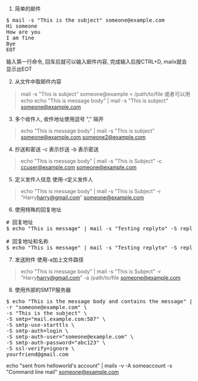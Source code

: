 1. 简单的邮件
<pre>
$ mail -s "This is the subject" someone@example.com
Hi someone
How are you
I am fine
Bye
EOT
</pre>
输入第一行命令, 回车后就可以输入邮件内容, 完成输入后按CTRL+D, mailx就会显示出EOT

2. 从文件中取邮件内容
> mail -s "This is subject" someone@example < /path/to/file
或者可以用echo
> echo "This is message body" | mail -s "This is subject" someone@example.com

3. 多个收件人, 收件地址使用逗号 "," 隔开
> echo "This is message body" | mail -s "This is subject" someone@example.com,someone2@example.com

4. 抄送和密送
-c 表示抄送  -b 表示密送
> echo "This is message body" | mail -s "This is Subject" -c ccuser@example.com someone@example.com

5. 定义发件人信息
使用-r定义发件人
> echo "This is message body" | mail -s "This is Subject" -r "Harry<harry@gmail.com>" someone@example.com

6. 使用特殊的回复地址
<pre>
# 回复地址
$ echo "This is message" | mail -s "Testing replyto" -S replyto="mark@gmail.com" someone@example.com

# 回复地址和名称
$ echo "This is message" | mail -s "Testing replyto" -S replyto="Mark<mark@gmail.com>" someone@example.com
</pre>

7. 发送附件
使用-a加上文件路径
> echo "This is message body" | mail -s "This is Subject" -r "Harry<harry@gmail.com>" -a /path/to/file someone@example.com

8. 使用外部的SMTP服务器
<pre>
$ echo "This is the message body and contains the message" | mailx -v \
-r "someone@example.com" \
-s "This is the subject" \
-S smtp="mail.example.com:587" \
-S smtp-use-starttls \
-S smtp-auth=login \
-S smtp-auth-user="someone@example.com" \
-S smtp-auth-password="abc123" \
-S ssl-verify=ignore \
yourfriend@gmail.com
</pre>

echo "sent from helloworld's account" | mailx -v -A someaccount -s "Command line mail" someone@example.com
